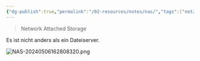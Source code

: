 ```yaml
---
{"dg-publish":true,"permalink":"/02-resources/notes/nas/","tags":["netzwerk","speicher","prüfungsrelevant"],"noteIcon":"","updated":"2024-07-11T15:29:50.000+02:00"}
---
```


> Network Attached Storage

Es ist nicht anders als ein Dateiserver.

![NAS-20240506162808320.png](/img/user/02%20-%20RESOURCES/Files/IMGs/NAS-20240506162808320.png)